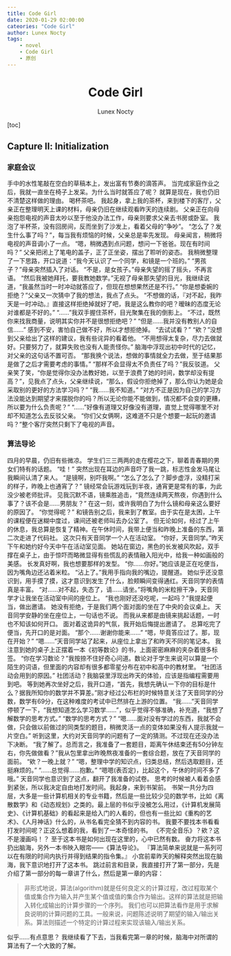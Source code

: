 ```yaml
---
title: Code Girl
date: 2020-01-29 02:00:00
cateories: "Code Girl"
author: Lunex Nocty
tags: 
    - novel
    - Code Girl
    - 原创
---
```


# <center>Code Girl</center>
<center>Lunex Nocty</center>

[toc]

## Capture &#8545;: Initialization
### 家庭会议

手中的水性笔敲在空白的草稿本上，发出富有节奏的滴答声。
当完成家庭作业之后，我就一直坐在椅子上发呆。为什么当时就答应了呢？
就算是现在，我也仍旧不清楚这样做的理由。
喝杯茶吧。
我起身，拿上我的茶杯，来到楼下的客厅，父亲正在整理明天上课的材料，母亲仍旧在继续观看昨天的连续剧。
父亲正在向母亲抱怨电视的声音太吵以至于他没办法工作，母亲则要求父亲去书房或卧室。
我泡了半杯茶，没有回房间，反而坐到了沙发上，看着父母的“争吵”。
“怎么了？发生什么事了吗？”，每当我有烦恼的时候，父亲总是率先发现。
母亲闻言，稍微将电视的声音调小了一点。
“嗯，稍微遇到点问题，想问一下爸爸。现在有时间吗？”
父亲把闭上了笔电的盖子，正了正坐姿，摆出了聆听的姿态。
我稍微整理了一下思路，开口说道：“我今天认识了一个同学，和镜是一个班的。”
“男孩子？”母亲突然插入了对话。
“不是，是女孩子。”母亲失望的摇了摇头，不再言语。
“然后我被她拜托，要我教她数学。”无视了母亲那失望的目光，我继续说道，“我虽然当时一时冲动就答应了，但现在想想果然还是不行。”
“你是想委婉的拒绝？”父亲又一次猜中了我的想法，我点了点头。
“不想做的话，『对不起，我昨天是一时冲动。』直接这样拒绝掉就好了吧，我是这么教你的吧？暧昧的态度无论对谁都是不好的。”
“……”我双手握住茶杯，目光聚集在我的倒影上。
“不过，既然你来找我商量，说明其实你并不是很想拒绝吧？”
“但是……我并没有教别人的自信……”
感到不安，害怕自己做不好，所以才想拒绝掉。
“去试试看？”
“欸？”没想到父亲给出了这样的建议，我有些诧异的看着他。
“不用想得太复杂，尽力去做就好。只要努力了，就算失败也没有人能责怪你。”
脑海中浮现出初中时代的记忆，对父亲的这句话不置可否。
“那我换个说法，想做的事情就全力去做，至于结果那是做了之后才需要考虑的事情。”
“那样不会显得太不负责任了吗？”我反驳道。
父亲笑了笑，“你是觉得你没办法教好她，以至于浪费了她的时间，数学却没有提高？”，见我点了点头，父亲继续说，“那么，假设你拒绝掉了，那么你认为她是会采取别的更好的方法学习吗？”
“我……我不知道。”
“对方不正是因为自己的学习方法没能达到期望才来摆脱你的吗？所以无论你能不能做到，情况都不会变的更糟，所以要为什么负责呢？”
“……”好像有道理又好像没有道理，直觉上觉得哪里不对却不知道怎么去反驳父亲。
“你们父女俩啊，这难道不只是个想要一起玩的邀请吗？”整个客厅突然只剩下了电视的声音。

### 算法导论

四月的早晨，仍旧有些微凉。
学生们三三两两的走在樱花之下，聊着青春期的男女们特有的话题。
“哇！”
突然出现在耳边的声音吓了我一跳，标志性金发马尾让我瞬间认清了来人。
“是镜啊，别吓我啊。”
“怎么了怎么了？脚步虚浮，没精打采的样子，昨晚上也通宵了？”
镜经常会玩游戏玩到半夜，通宵更是常有的事，为此没少被老师批评。
见我沉默不语，镜乘胜追击，“竟然连续两天熬夜，你遇到什么事了？该不会是……男朋友？”
在这一刻，或许我明白了为什么镜和母亲这么要好的原因了。
“你觉得呢？”
和镜告别之后，我来到了教室。由于实在是太困，上午的课程便在迷糊中度过，课间还被老师叫去办公室了。
但无论如何，经过了上午的休息，我总算是恢复了精神。在午休时间，我带上便当和昨晚上准备的东西，第二次走进了代码社。
这次只有天音同学一个人在活动室。
“你好，天音同学。”昨天下午和她约好今天中午在活动室见面。
她站在窗边，黑色的长发被风吹起，双手撑在桌子上，由于惊吓而略微显得有些慌乱的表情融入阳光中，给我一种如画般的美感。
长发真好啊，我也想要那样的发型。
“你……你好。”她应该是正在吃便当，因为嘴角边还沾着米粒。
“沾上了。”我用手指向我的嘴边，提醒道。
她似乎还没意识到，用手摸了摸，这才意识到发生了什么，脸颊瞬间变得通红。天音同学的表情真是丰富。
“对……对不起，失态了，请……请坐。”将嘴角的米粒擦干净，天音同学才让我坐在活动室中间的座位上。
“我也刚好还没吃呢，一起吗？”我提起便当，做出邀请。
她没有拒绝，于是我们两个面对面的坐在了中央的会议桌上。
天音同学安静的坐在座位上，一句话也不说。
而我从来都是由镜来挑起话题，一时也不知该如何开口。
面对着这诡异的气氛，我开始后悔提出邀请了。
总算吃完了便当，先开口的是对面。
“那个……谢谢你能来……”
“嗯，毕竟答应过了。那，现在开始？”
“嗯……”天音同学站了起来，从座位上拿出了和昨天不同的笔记本。
我注意到她的桌子上正摆着一本《初等数论》的书，上面密密麻麻的夹杂着很多标签。
“你在学习数论？”我按捺不住好奇心问道。数论对于学生来说可以算是一个陌生的词语，但里面的内容却有很多都零星分布在初中和高中的教材里。
“社团活动会用到的原因。”
社团活动？我脑袋里浮现出昨天的体验，应该是指编程需要用到吧。
等到她再次坐好之后，我开口道，“首先，我想先确认一下你的目标是什么？据我所知你的数学并不算差。”刚才经过公布栏的时候特意关注了天音同学的分数，数学有69分，在这种难度的考试中已然排在上游的位置。
“我……”天音同学停顿了一下，“我想知道怎么学习数学……”，似乎觉得不够准确，补充道，“我想了解数学的思考方式。”
“数学的思考方式？”
“嗯……面对没有学过的东西，我就不会做，只会做以前做过的同类型的题目，稍微灵活一点的变体如果没有人提示我就一片空白。”
听到这里，大约对天音同学的问题有了一定的猜测。不过现在还没办法下决断。
“我了解了。总而言之，我准备了一套题目，距离午休结束还有50分钟左右，你先做做看？”我从包里拿出昨晚熬夜准备的一套综合题，放在了天音同学的面前。
“欸？一晚上就？”
“嗯，整理中学的知识点，归类总结，然后选取题目，还挺麻烦的。”
“……总觉得……抱歉。”
“嗯嗯(表否定)，比起这个，午休的时间不多了哦。”
天音同学也意识到了这点，翻开了我准备的试卷。
思考的时候被人看着会感到紧张，所以我决定自由地打发时间。我起身，来到书架前。
书架一共分为四层，大多是一些计算机相关的专业书籍，然后是一些比较少见的数学书，比如《离散数学》和《动态规划》之类的。最上层的书似乎没被怎么用过，《计算机发展简史》、《计算机基础》的看起来是给入门的人看的，但也有一些比如《重构的艺术》、《人月神话》什么的，从书名看完全猜不到内容的书。
我要不要找本书看看打发时间呢？正这么想着的我，看到了一本奇怪的书。
《不完全音乐》？欸？这不是漫画吗！？
至于这本书是如何出现在这里的，心中已然有数。
奋力将这本书扔出脑海，另外一本书映入眼帘——《算法导论》。
『算法简单来说就是一系列可以在有限的时间内执行并得到结果的指令集。』
小宫前辈昨天的解释突然出现在脑海，我下意识地打开了这本书。
跳过前言和目录，我直接打开了第一部分，先是介绍了第一部分的每一章讲了什么，然后是第一章的内容：
>非形式地说，算法(algorithm)就是任何良定义的计算过程，改过程取某个值或集合作为输入并产生某个值或值的集合作为输出。这样的算法就是把输入转化成输出的计算步骤的一个序列。
我们也可以把算法看作是用于求解良说明的计算问题的工具。一般来说，问题陈述说明了期望的输入/输出关系。算法则描述一个特定的计算过程来实现该输入/输出关系。

似乎……有点意思？
我继续看了下去，当我看完第一章的时候，脑海中对所谓的算法有了一个大致的了解。
